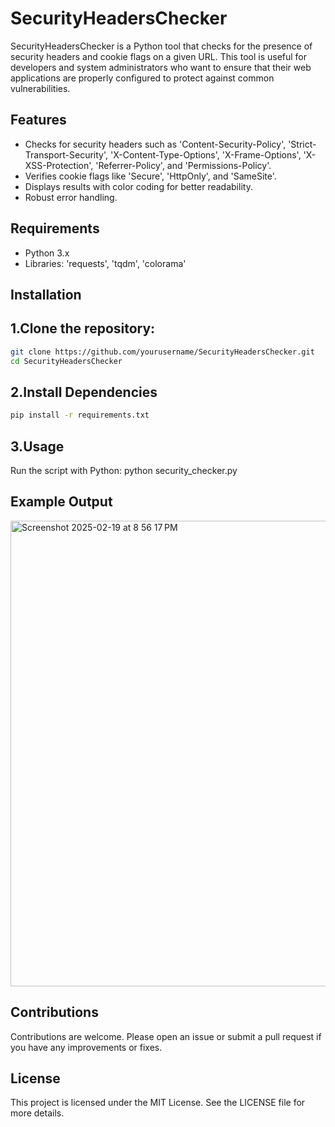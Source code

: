 # SecurityHeadersChecker
SecurityHeadersChecker is a Python tool that checks for the presence of security headers and cookie flags on a given URL. This tool is useful for developers and system administrators who want to ensure that their web applications are properly configured to protect against common vulnerabilities.

## Features

- Checks for security headers such as 'Content-Security-Policy', 'Strict-Transport-Security', 'X-Content-Type-Options', 'X-Frame-Options', 'X-XSS-Protection', 'Referrer-Policy', and 'Permissions-Policy'.
- Verifies cookie flags like 'Secure', 'HttpOnly', and 'SameSite'.
- Displays results with color coding for better readability.
- Robust error handling.

## Requirements

- Python 3.x
- Libraries: 'requests', 'tqdm', 'colorama'

## Installation

## 1.Clone the repository:
   ```bash
   git clone https://github.com/yourusername/SecurityHeadersChecker.git
   cd SecurityHeadersChecker
```
## 2.Install Dependencies

```bash
pip install -r requirements.txt
```
## 3.Usage
Run the script with Python:
python security_checker.py

## Example Output

<img width="745" alt="Screenshot 2025-02-19 at 8 56 17 PM" src="https://github.com/user-attachments/assets/f95686da-cc57-4cdc-8b17-ed52b4e0db01" />


## Contributions
Contributions are welcome. Please open an issue or submit a pull request if you have any improvements or fixes.

## License
This project is licensed under the MIT License. See the LICENSE file for more details.

